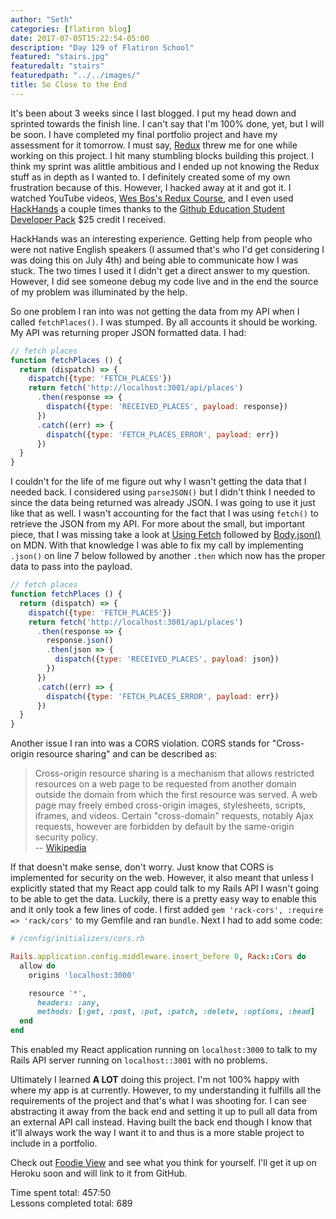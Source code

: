 ```yaml
---
author: "Seth"
categories: [flatiron blog]
date: 2017-07-05T15:22:54-05:00
description: "Day 129 of Flatiron School"
featured: "stairs.jpg"
featuredalt: "stairs"
featuredpath: "../../images/"
title: So Close to the End
---
```


It's been about 3 weeks since I last blogged. I put my head down and sprinted towards the finish line. I can't say that I'm 100% done, yet, but I will be soon. I have completed my final portfolio project and have my assessment for it tomorrow. I must say, [Redux][1] threw me for one while working on this project. I hit many stumbling blocks building this project. I think my sprint was alittle ambitious and I ended up not knowing the Redux stuff as in depth as I wanted to. I definitely created some of my own frustration because of this. However, I hacked away at it and got it. I watched YouTube videos, [Wes Bos's Redux Course][2], and I even used [HackHands][3] a couple times thanks to the [Github Education Student Developer Pack][4] $25 credit I received.

HackHands was an interesting experience. Getting help from people who were not native English speakers (I assumed that's who I'd get considering I was doing this on July 4th) and being able to communicate how I was stuck. The two times I used it I didn't get a direct answer to my question. However, I did see someone debug my code live and in the end the source of my problem was illuminated by the help.

So one problem I ran into was not getting the data from my API when I called `fetchPlaces()`. I was stumped. By all accounts it should be working. My API was returning proper JSON formatted data. I had:

```javascript
// fetch places
function fetchPlaces () {
  return (dispatch) => {
    dispatch({type: 'FETCH_PLACES'})
    return fetch('http://localhost:3001/api/places')
      .then(response => {
        dispatch({type: 'RECEIVED_PLACES', payload: response})
      })
      .catch((err) => {
        dispatch({type: 'FETCH_PLACES_ERROR', payload: err})
      })
  }
}
```

I couldn't for the life of me figure out why I wasn't getting the data that I needed back. I considered using `parseJSON()` but I didn't think I needed to since the data being returned was already JSON. I was going to use it just like that as well. I wasn't accounting for the fact that I was using `fetch()` to retrieve the JSON from my API. For more about the small, but important piece, that I was missing take a look at [Using Fetch][5] followed by [Body.json()][6] on MDN. With that knowledge I was able to fix my call by implementing `.json()` on line 7 below followed by another `.then` which now has the proper data to pass into the payload.

```javascript
// fetch places
function fetchPlaces () {
  return (dispatch) => {
    dispatch({type: 'FETCH_PLACES'})
    return fetch('http://localhost:3001/api/places')
      .then(response => {
        response.json()
        .then(json => {
          dispatch({type: 'RECEIVED_PLACES', payload: json})
        })
      })
      .catch((err) => {
        dispatch({type: 'FETCH_PLACES_ERROR', payload: err})
      })
  }
}
```

Another issue I ran into was a CORS violation. CORS stands for "Cross-origin resource sharing" and can be described as:

> Cross-origin resource sharing is a mechanism that allows restricted resources on a web page to be requested from another domain outside the domain from which the first resource was served. A web page may freely embed cross-origin images, stylesheets, scripts, iframes, and videos. Certain "cross-domain" requests, notably Ajax requests, however are forbidden by default by the same-origin security policy.  
> -- [Wikipedia][7]

If that doesn't make sense, don't worry. Just know that CORS is implemented for security on the web. However, it also meant that unless I explicitly stated that my React app could talk to my Rails API I wasn't going to be able to get the data. Luckily, there is a pretty easy way to enable this and it only took a few lines of code. I first added `gem 'rack-cors', :require => 'rack/cors'` to my Gemfile and ran `bundle`. Next I had to add some code:

```ruby
# /config/initializers/cors.rb

Rails.application.config.middleware.insert_before 0, Rack::Cors do
  allow do
    origins 'localhost:3000'

    resource '*',
      headers: :any,
      methods: [:get, :post, :put, :patch, :delete, :options, :head]
  end
end
```

This enabled my React application running on `localhost:3000` to talk to my Rails API server running on `localhost::3001` with no problems.

Ultimately I learned **A LOT** doing this project. I'm not 100% happy with where my app is at currently. However, to my understanding it fulfills all the requirements of the project and that's what I was shooting for. I can see abstracting it away from the back end and setting it up to pull all data from an external API call instead. Having built the back end though I know that it'll always work the way I want it to and thus is a more stable project to include in a portfolio.

Check out [Foodie View][8] and see what you think for yourself. I'll get it up on Heroku soon and will link to it from GitHub.

Time spent total: 457:50  
Lessons completed total: 689

  [1]: http://redux.js.org
  [2]: https://learnredux.com
  [3]: https://hackhands.com/
  [4]: https://education.github.com/pack
  [5]: https://developer.mozilla.org/en-US/docs/Web/API/Fetch_API/Using_Fetch
  [6]: https://developer.mozilla.org/en-US/docs/Web/API/Body/json
  [7]: https://en.wikipedia.org/wiki/Cross-origin_resource_sharing
  [8]: https://github.com/itzsaga/foodie-view
